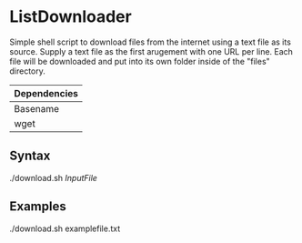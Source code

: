 # ListDownloader
Simple shell script to download files from the internet using a text file as its source. 
Supply a text file as the first arugement with one URL per line. Each file will be downloaded and put into its own folder inside of the "files" directory.

 
Dependencies  |
------------- |
Basename      |
wget          |

## Syntax
 ./download.sh *InputFile*
 
## Examples
 ./download.sh examplefile.txt
 
